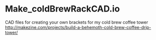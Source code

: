 # Make_coldBrewRackCAD.io
CAD files for creating your own brackets for my cold brew coffee tower http://makezine.com/projects/build-a-behemoth-cold-brew-coffee-drip-tower/
